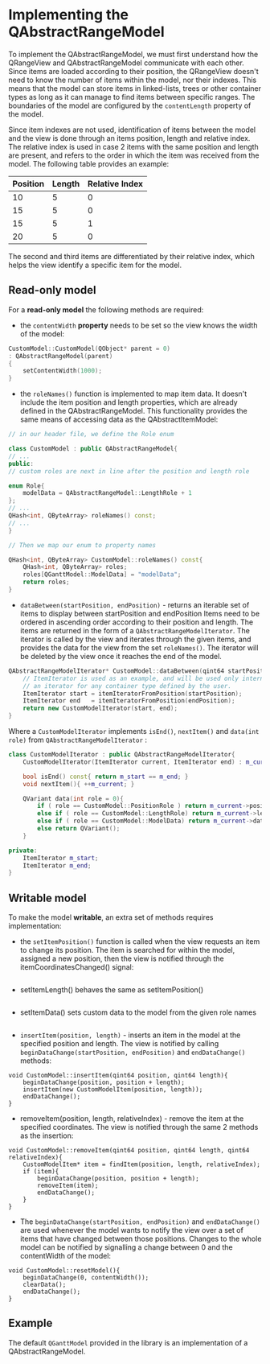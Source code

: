 # Implementing the  QAbstractRangeModel

To implement the QAbstractRangeModel, we must first understand how the QRangeView and QAbstractRangeModel
communicate with each other. Since items are loaded according to their position, the QRangeView doesn't 
need to know the number of items within the model, nor their indexes. This means that the model can store
items in linked-lists, trees or other container types as long as it can manage to find items between specific
ranges. The boundaries of the model are configured by the ```contentLength``` property of the model.

Since item indexes are not used, identification of items between the model and the view is done
through an items position, length and relative index. The relative index is used in case 2 items with the
same position and length are present, and refers to the order in which the item was received from the model.
The following table provides an example: 

 Position | Length | Relative Index
 -------- | ------ | --------------
 10       | 5      | 0
 15       | 5      | 0
 15       | 5      | 1
 20       | 5      | 0
 
The second and third items are differentiated by their relative index, which helps the view identify a specific
item for the model.


## Read-only model

For a **read-only model** the following methods are required:

 * the ```contentWidth``` **property** needs to be set so the view knows the width of the model:

```cpp
CustomModel::CustomModel(QObject* parent = 0)
: QAbstractRangeModel(parent)
{
	setContentWidth(1000);
}
```
 
 * the ```roleNames()``` function is implemented to map item data. It doesn't include the item position and length
   properties, which are already defined in the QAbstractRangeModel. This functionality provides the same means of 
   accessing data as the QAbstractItemModel:

```cpp
// in our header file, we define the Role enum

class CustomModel : public QAbstractRangeModel{
// ...
public:
// custom roles are next in line after the position and length role

enum Role{
    modelData = QAbstractRangeModel::LengthRole + 1
};
// ...
QHash<int, QByteArray> roleNames() const;
// ...
}
```

```cpp
// Then we map our enum to property names

QHash<int, QByteArray> CustomModel::roleNames() const{
    QHash<int, QByteArray> roles;
    roles[QGanttModel::ModelData] = "modelData";
    return roles;
}
```
  
 * ```dataBetween(startPosition, endPosition)``` - returns an iterable set of items to display between startPosition and endPosition
   Items need to be ordered in ascending order according to their position and length. The items are returned in the form
   of a ```QAbstractRangeModelIterator```. The iterator is called by the view and iterates through the given items, and provides the
   data for the view from the set ```roleNames()```. The iterator will be deleted by the view once it reaches the end of the model.
 
```cpp
QAbstractRangeModelIterator* CustomModel::dataBetween(qint64 startPosition, qint64 endPosition){
    // ItemIterator is used as an example, and will be used only internally by the CustomModelIterator to iterate items. This can be
    // an iterator for any container type defined by the user.
    ItemIterator start = itemIteratorFromPosition(startPosition);
    ItemIterator end   = itemIteratorFromPosition(endPosition);
    return new CustomModelIterator(start, end);
}
```

Where a ```CustomModelIterator``` implements ```isEnd()```, ```nextItem()``` and ```data(int role)``` from 
```QAbstractRangeModelIterator``` :

```cpp
class CustomModelIterator : public QAbstractRangeModelIterator{
    CustomModelIterator(ItemIterator current, ItemIterator end) : m_current(current), m_end(end){}

    bool isEnd() const{ return m_start == m_end; }
    void nextItem(){ ++m_current; }

    QVariant data(int role = 0){
        if ( role == CustomModel::PositionRole ) return m_current->position;
        else if ( role == CustomModel::LengthRole) return m_current->length;
        else if ( role == CustomModel::ModelData) return m_current->data;
        else return QVariant();
    }

private:
    ItemIterator m_start;
    ItemIterator m_end;
}
```


## Writable model

To make the model **writable**, an extra set of methods requires implementation:
 
 * the ```setItemPosition()``` function is called when the view requests an item to change its position. The item is 
 searched for within the model, assigned a new position, then the view is notified through the 
 itemCoordinatesChanged() signal:
 
```

```

 * setItemLength() behaves the same as setItemPosition()

```

```
  
 * setItemData() sets custom data to the model from the given role names

```

```
 
 * ```insertItem(position, length)``` - inserts an item in the model at the specified position and length. 
   The view is notified by calling ```beginDataChange(startPosition, endPosition)``` and 
   ```endDataChange()``` methods:
 
```
void CustomModel::insertItem(qint64 position, qint64 length){
	beginDataChange(position, position + length);
	insertItem(new CustomModelItem(position, length));
	endDataChange();
}
```
 
 * removeItem(position, length, relativeIndex) - remove the item at the specified coordinates. The view is notified
 through the same 2 methods as the insertion:

```
void CustomModel::removeItem(qint64 position, qint64 length, qint64 relativeIndex){
	CustomModelItem* item = findItem(position, length, relativeIndex);
	if (item){
		beginDataChange(position, position + length);
		removeItem(item);
		endDataChange();
	}
}
```
  
  * The ```beginDataChange(startPosition, endPosition)``` and ```endDataChange()``` are used whenever the 
    model wants to notify the view over a set of items that have changed between those positions. Changes 
	to the whole model can be notified by signalling a change between 0 and the contentWidth of the model:
  
```
void CustomModel::resetModel(){
	beginDataChange(0, contentWidth());
	clearData();
	endDataChange();
}
```

## Example

The default ```QGanttModel``` provided in the library is an implementation of a QAbstractRangeModel.

